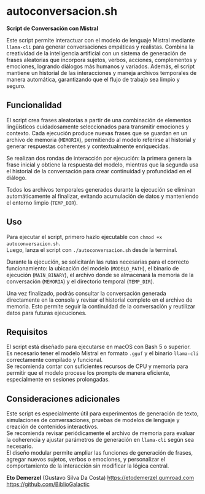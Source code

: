 # autoconversacion.sh

**Script de Conversación con Mistral**

Este script permite interactuar con el modelo de lenguaje Mistral mediante `llama-cli` para generar conversaciones empáticas y realistas. Combina la creatividad de la inteligencia artificial con un sistema de generación de frases aleatorias que incorpora sujetos, verbos, acciones, complementos y emociones, logrando diálogos más humanos y variados. Además, el script mantiene un historial de las interacciones y maneja archivos temporales de manera automática, garantizando que el flujo de trabajo sea limpio y seguro.

## Funcionalidad

El script crea frases aleatorias a partir de una combinación de elementos lingüísticos cuidadosamente seleccionados para transmitir emociones y contexto. Cada ejecución produce nuevas frases que se guardan en un archivo de memoria (`MEMORIA`), permitiendo al modelo referirse al historial y generar respuestas coherentes y contextualmente enriquecidas.  

Se realizan dos rondas de interacción por ejecución: la primera genera la frase inicial y obtiene la respuesta del modelo, mientras que la segunda usa el historial de la conversación para crear continuidad y profundidad en el diálogo.  

Todos los archivos temporales generados durante la ejecución se eliminan automáticamente al finalizar, evitando acumulación de datos y manteniendo el entorno limpio (`TEMP_DIR`).

## Uso

Para ejecutar el script, primero hazlo ejecutable con `chmod +x autoconversacion.sh`.  
Luego, lanza el script con `./autoconversacion.sh` desde la terminal.  

Durante la ejecución, se solicitarán las rutas necesarias para el correcto funcionamiento: la ubicación del modelo (`MODELO_PATH`), el binario de ejecución (`MAIN_BINARY`), el archivo donde se almacenará la memoria de la conversación (`MEMORIA`) y el directorio temporal (`TEMP_DIR`).  

Una vez finalizado, podrás consultar la conversación generada directamente en la consola y revisar el historial completo en el archivo de memoria. Esto permite seguir la continuidad de la conversación y reutilizar datos para futuras ejecuciones.

## Requisitos

El script está diseñado para ejecutarse en macOS con Bash 5 o superior.  
Es necesario tener el modelo Mistral en formato `.gguf` y el binario `llama-cli` correctamente compilado y funcional.  
Se recomienda contar con suficientes recursos de CPU y memoria para permitir que el modelo procese los prompts de manera eficiente, especialmente en sesiones prolongadas.

## Consideraciones adicionales

Este script es especialmente útil para experimentos de generación de texto, simulaciones de conversaciones, pruebas de modelos de lenguaje y creación de contenidos interactivos.  
Se recomienda revisar periódicamente el archivo de memoria para evaluar la coherencia y ajustar parámetros de generación en `llama-cli` según sea necesario.  
El diseño modular permite ampliar las funciones de generación de frases, agregar nuevos sujetos, verbos o emociones, y personalizar el comportamiento de la interacción sin modificar la lógica central.


**Eto Demerzel** (Gustavo Silva Da Costa)
https://etodemerzel.gumroad.com  
https://github.com/BiblioGalactic